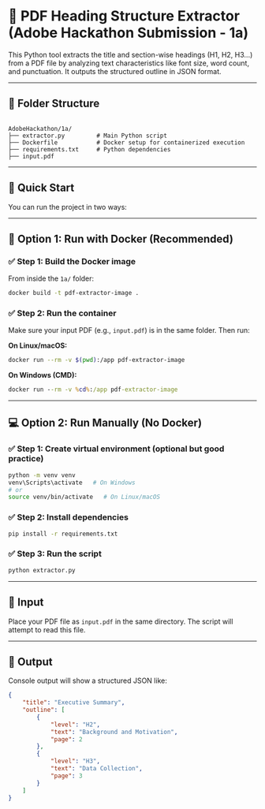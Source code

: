 
# 🧠 PDF Heading Structure Extractor (Adobe Hackathon Submission - 1a)

This Python tool extracts the title and section-wise headings (H1, H2, H3...) from a PDF file by analyzing text characteristics like font size, word count, and punctuation. It outputs the structured outline in JSON format.

---

## 📁 Folder Structure

```

AdobeHackathon/1a/
├── extractor.py         # Main Python script
├── Dockerfile           # Docker setup for containerized execution
├── requirements.txt     # Python dependencies
├── input.pdf

````

---

## 🚀 Quick Start

You can run the project in two ways:

---

## 🐳 Option 1: Run with Docker (Recommended)

### ✅ Step 1: Build the Docker image

From inside the `1a/` folder:

```bash
docker build -t pdf-extractor-image .
````

### ✅ Step 2: Run the container

Make sure your input PDF (e.g., `input.pdf`) is in the same folder. Then run:

**On Linux/macOS:**

```bash
docker run --rm -v $(pwd):/app pdf-extractor-image
```

**On Windows (CMD):**

```cmd
docker run --rm -v %cd%:/app pdf-extractor-image
```

---

## 💻 Option 2: Run Manually (No Docker)

### ✅ Step 1: Create virtual environment (optional but good practice)

```bash
python -m venv venv
venv\Scripts\activate   # On Windows
# or
source venv/bin/activate   # On Linux/macOS
```

### ✅ Step 2: Install dependencies

```bash
pip install -r requirements.txt
```

### ✅ Step 3: Run the script

```bash
python extractor.py
```

---

## 📄 Input

Place your PDF file as `input.pdf` in the same directory. The script will attempt to read this file.

---

## 🧾 Output

Console output will show a structured JSON like:

```json
{
    "title": "Executive Summary",
    "outline": [
        {
            "level": "H2",
            "text": "Background and Motivation",
            "page": 2
        },
        {
            "level": "H3",
            "text": "Data Collection",
            "page": 3
        }
    ]
}

